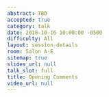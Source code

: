 ```yaml
---
abstract: TBD
accepted: true
category: talk
date: 2018-10-16 10:00:00 -0500
difficulty: All
layout: session-details
room: Salon A-E
sitemap: true
slides_url: null
talk_slot: full
title: Opening Comments
video_url: null
---
```

